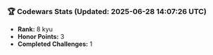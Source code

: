 ### 🏆 Codewars Stats (Updated: 2025-06-28 14:07:26 UTC)

- **Rank:** 8 kyu
- **Honor Points:** 3
- **Completed Challenges:** 1
